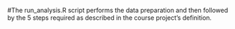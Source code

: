 #The run_analysis.R script performs the data preparation and then followed by the 5 steps required as described in the course project’s definition.